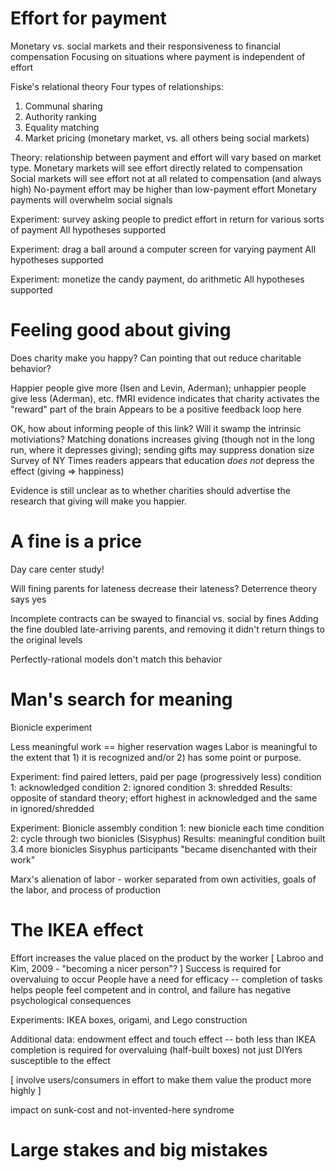 # Effort for payment
Monetary vs. social markets and their responsiveness to financial compensation
Focusing on situations where payment is independent of effort

Fiske's relational theory
Four types of relationships:
1. Communal sharing
2. Authority ranking
3. Equality matching
4. Market pricing (monetary market, vs. all others being social markets)

Theory: relationship between payment and effort will vary based on market type.
Monetary markets will see effort directly related to compensation
Social markets will see effort not at all related to compensation (and always high)
No-payment effort may be higher than low-payment effort
Monetary payments will overwhelm social signals

Experiment: survey asking people to predict effort in return for various sorts of payment
All hypotheses supported

Experiment: drag a ball around a computer screen for varying payment
All hypotheses supported

Experiment: monetize the candy payment, do arithmetic
All hypotheses supported

# Feeling good about giving
Does charity make you happy? Can pointing that out reduce charitable behavior?

Happier people give more (Isen and Levin, Aderman); unhappier people give less (Aderman), etc.
fMRI evidence indicates that charity activates the "reward" part of the brain
Appears to be a positive feedback loop here

OK, how about informing people of this link? Will it swamp the intrinsic motiviations?
Matching donations increases giving (though not in the long run, where it depresses giving); sending gifts may suppress donation size
Survey of NY Times readers appears that education *does not* depress the effect (giving => happiness)

Evidence is still unclear as to whether charities should advertise the research that giving will make you happier.

# A fine is a price
Day care center study!

Will fining parents for lateness decrease their lateness?
Deterrence theory says yes

Incomplete contracts can be swayed to financial vs. social by fines
Adding the fine doubled late-arriving parents, and removing it didn't return things to the original levels

Perfectly-rational models don't match this behavior

# Man's search for meaning
Bionicle experiment

Less meaningful work == higher reservation wages
Labor is meaningful to the extent that 1) it is recognized and/or 2) has some point or purpose.

Experiment: find paired letters, paid per page (progressively less)
condition 1: acknowledged
condition 2: ignored
condition 3: shredded
Results: opposite of standard theory; effort highest in acknowledged and the same in ignored/shredded

Experiment: Bionicle assembly
condition 1: new bionicle each time
condition 2: cycle through two bionicles (Sisyphus)
Results: meaningful condition built 3.4 more bionicles
Sisyphus participants "became disenchanted with their work"

Marx's alienation of labor - worker separated from own activities, goals of the labor, and process of production

# The IKEA effect
Effort increases the value placed on the product by the worker
[ Labroo and Kim, 2009 - "becoming a nicer person"? ]
Success is required for overvaluing to occur
People have a need for efficacy -- completion of tasks helps people feel competent and in control, and failure has negative psychological consequences

Experiments: IKEA boxes, origami, and Lego construction

Additional data: endowment effect and touch effect -- both less than IKEA
completion is required for overvaluing (half-built boxes)
not just DIYers susceptible to the effect

[ involve users/consumers in effort to make them value the product more highly ]

impact on sunk-cost and not-invented-here syndrome

# Large stakes and big mistakes

